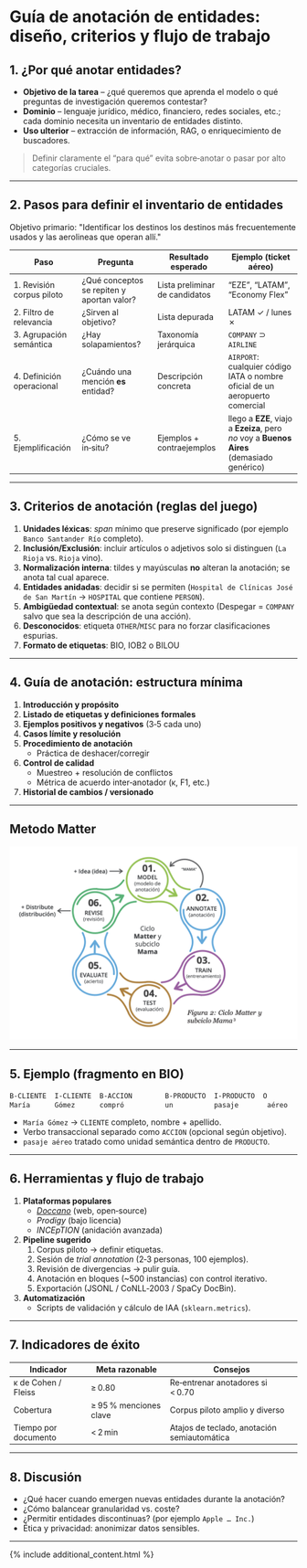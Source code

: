# Guía de anotación de entidades: diseño, criterios y flujo de trabajo


## 1. ¿Por qué anotar entidades?

- **Objetivo de la tarea** – ¿qué queremos que aprenda el modelo o qué preguntas de investigación queremos contestar?
- **Dominio** – lenguaje jurídico, médico, financiero, redes sociales, etc.; cada dominio necesita un inventario de entidades distinto.
- **Uso ulterior** – extracción de información, RAG, o enriquecimiento de buscadores.

> Definir claramente el “para qué” evita sobre‑anotar o pasar por alto categorías cruciales.

---

## 2. Pasos para definir el inventario de entidades

Objetivo primario: "Identificar los destinos los destinos más frecuentemente usados y las aerolineas que operan allí."

| Paso                      | Pregunta                           | Resultado esperado             | Ejemplo (ticket aéreo)                                                                     |
| ------------------------- | ------------------------------------------ | ------------------------------ | ------------------------------------------------------------------------------------------ |
| 1. Revisión corpus piloto | ¿Qué conceptos se repiten y aportan valor? | Lista preliminar de candidatos | “EZE”, “LATAM”, “Economy Flex”                                                             |
| 2. Filtro de relevancia   | ¿Sirven al objetivo?                       | Lista depurada                 | LATAM ✓ / lunes ✗                                                                          |
| 3. Agrupación semántica   | ¿Hay solapamientos?                        | Taxonomía jerárquica           | `COMPANY` ⊃ `AIRLINE`                                                                      |
| 4. Definición operacional | ¿Cuándo una mención **es** entidad?        | Descripción concreta           | `AIRPORT`: cualquier código IATA o nombre oficial de un aeropuerto comercial               |
| 5. Ejemplificación        | ¿Cómo se ve in‑situ?                       | Ejemplos + contraejemplos      | llego a **EZE**, viajo a **Ezeiza**, pero *no* voy a **Buenos Aires** (demasiado genérico) |

---

## 3. Criterios de anotación (reglas del juego)

1. **Unidades léxicas**: *span* mínimo que preserve significado (por ejemplo `Banco Santander Río` completo).
2. **Inclusión/Exclusión**: incluir artículos o adjetivos solo si distinguen (`La Rioja` vs. `Rioja` vino).
3. **Normalización interna**: tildes y mayúsculas **no** alteran la anotación; se anota tal cual aparece.
4. **Entidades anidadas**: decidir si se permiten (`Hospital de Clínicas José de San Martín` → `HOSPITAL` que contiene `PERSON`).
5. **Ambigüedad contextual**: se anota según contexto (Despegar = `COMPANY` salvo que sea la descripción de una acción).
6. **Desconocidos**: etiqueta `OTHER`/`MISC` para no forzar clasificaciones espurias.
7. **Formato de etiquetas**: BIO, IOB2 o BILOU


---

## 4. Guía de anotación: estructura mínima

1. **Introducción y propósito**
2. **Listado de etiquetas y definiciones formales**
3. **Ejemplos positivos y negativos** (3‑5 cada uno)
4. **Casos límite y resolución**
5. **Procedimiento de anotación**
   - Práctica de deshacer/corregir
6. **Control de calidad**
   - Muestreo + resolución de conflictos
   - Métrica de acuerdo inter‑anotador (κ, F1, etc.)
7. **Historial de cambios / versionado**


---
## Metodo Matter
<div style="text-align: center;">
    <img src="matter.png" alt="Clf vs Clustering">
</div>

---

## 5. Ejemplo (fragmento en BIO)

```text
B-CLIENTE  I-CLIENTE  B-ACCION        B-PRODUCTO  I-PRODUCTO  O
María      Gómez      compró          un          pasaje       aéreo
```

- `María Gómez` → `CLIENTE` completo, nombre + apellido.
- Verbo transaccional separado como `ACCION` (opcional según objetivo).
- `pasaje aéreo` tratado como unidad semántica dentro de `PRODUCTO`.

---

## 6. Herramientas y flujo de trabajo

1. **Plataformas populares**
   - *[Doccano](https://github.com/doccano/doccano)* (web, open‑source)
   - *Prodigy* (bajo licencia)
   - *INCEpTION* (anidación avanzada)
2. **Pipeline sugerido**
   1. Corpus piloto → definir etiquetas.
   2. Sesión de *trial annotation* (2‑3 personas, 100 ejemplos).
   3. Revisión de divergencias → pulir guía.
   4. Anotación en bloques (\~500 instancias) con control iterativo.
   5. Exportación (JSONL / CoNLL‑2003 / SpaCy DocBin).
3. **Automatización**
   - Scripts de validación y cálculo de IAA (`sklearn.metrics`).

---

## 7. Indicadores de éxito

| Indicador            | Meta razonable         | Consejos                                    |
| -------------------- | ---------------------- | ------------------------------------------- |
| κ de Cohen / Fleiss  | ≥ 0.80                 | Re‑entrenar anotadores si < 0.70            |
| Cobertura            | ≥ 95 % menciones clave | Corpus piloto amplio y diverso              |
| Tiempo por documento | < 2 min                | Atajos de teclado, anotación semiautomática |

---

## 8. Discusión

- ¿Qué hacer cuando emergen nuevas entidades durante la anotación?
- ¿Cómo balancear granularidad vs. coste?
- ¿Permitir entidades discontinuas? (por ejemplo `Apple … Inc.`)
- Ética y privacidad: anonimizar datos sensibles.

---

{% include additional_content.html %}
